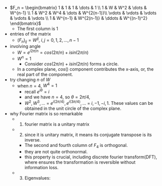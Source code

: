 - $F_n = \begin{bmatrix} 1 & 1 & 1 & \dots & 1 \\ 1 & W & W^2 & \dots & W^{n-1} \\ 1 & W^2 & W^4 & \dots & W^{2(n-1)}\\ \vdots & \vdots & \vdots & \vdots & \vdots \\ 1 & W^{n-1} & W^{2(n-1)} & \ddots & W^{(n-1)^2} \end{bmatrix}$
	- The first column is $1$
- entries of the matrix
	- $(F_n)_{ij} = W^{ij}$, $i,j = 0,1,2,\dots, n-1$
- involving angle
	- $W = e^{i 2\pi /n} = cos(2 \pi / n) + i sin(2 \pi / n)$
	- $W^n = 1$
		- Consider $cos(2 \pi / n) + i sin(2 \pi / n)$ forms a circle. 
	- In a complex plane, $cos()$ component contributes the x-axis, or, the real part of the component. 
- try changing $n$ of $W$
	- when $n = 4$, $W^4 = 1$
		- recall $e^{i \theta} = i$
		- and we have $n =4$, so $\theta = 2\pi / 4$, 
		- $W^2, W^3, \dots$ = $e^{i(2 \pi / 4)}, e^{i(3 \pi / 4)}, \dots$ = $i,-1, -i, 1$. These values can be obtained in the unit circle of the complex plane. 
- why Fourier matrix is so remarkable
	- 1. fourier matrix is a unitary matrix
	- 2. since it is unitary matrix, it means its conjugate transpose is its inverse. 
		- The second and fourth column of $F_4$ is orthogonal.
		- they are not quite orthonormal. 
		- this property is crucial, including discrete fourier transform(DFT), where ensures the transformation is reversible without information loss. 
	- 3. Eigenvalues: 